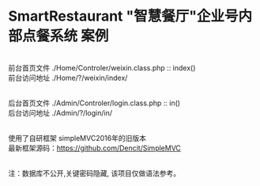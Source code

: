 # SmartRestaurant "智慧餐厅"企业号内部点餐系统 案例

<br/>前台首页文件 ./Home/Controler/weixin.class.php :: index()
<br/>前台访问地址 ./Home/?/weixin/index/

<br/>后台首页文件 ./Admin/Controler/login.class.php :: in()
<br/>后台访问地址 ./Admin/?/login/in/


<br/>使用了自研框架 simpleMVC2016年的旧版本
<br/>最新框架源码：https://github.com/Dencit/SimpleMVC

<br/>注：数据库不公开,关键密码隐藏, 该项目仅做语法参考。